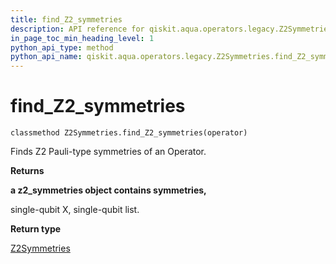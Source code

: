 ```yaml
---
title: find_Z2_symmetries
description: API reference for qiskit.aqua.operators.legacy.Z2Symmetries.find_Z2_symmetries
in_page_toc_min_heading_level: 1
python_api_type: method
python_api_name: qiskit.aqua.operators.legacy.Z2Symmetries.find_Z2_symmetries
---
```


# find\_Z2\_symmetries

<span id="qiskit.aqua.operators.legacy.Z2Symmetries.find_Z2_symmetries" />

`classmethod Z2Symmetries.find_Z2_symmetries(operator)`

Finds Z2 Pauli-type symmetries of an Operator.

**Returns**

**a z2\_symmetries object contains symmetries,**

single-qubit X, single-qubit list.

**Return type**

[Z2Symmetries](qiskit.aqua.operators.legacy.Z2Symmetries "qiskit.aqua.operators.legacy.Z2Symmetries")

